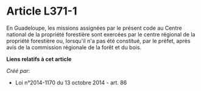 # Article L371-1

En Guadeloupe, les missions assignées par le présent code au Centre national de la propriété forestière sont exercées par le
centre régional de la propriété forestière ou, lorsqu'il n'a pas été constitué, par le préfet, après avis de la commission
régionale de la forêt et du bois.

**Liens relatifs à cet article**

_Créé par_:

  - Loi n°2014-1170 du 13 octobre 2014 - art. 86
